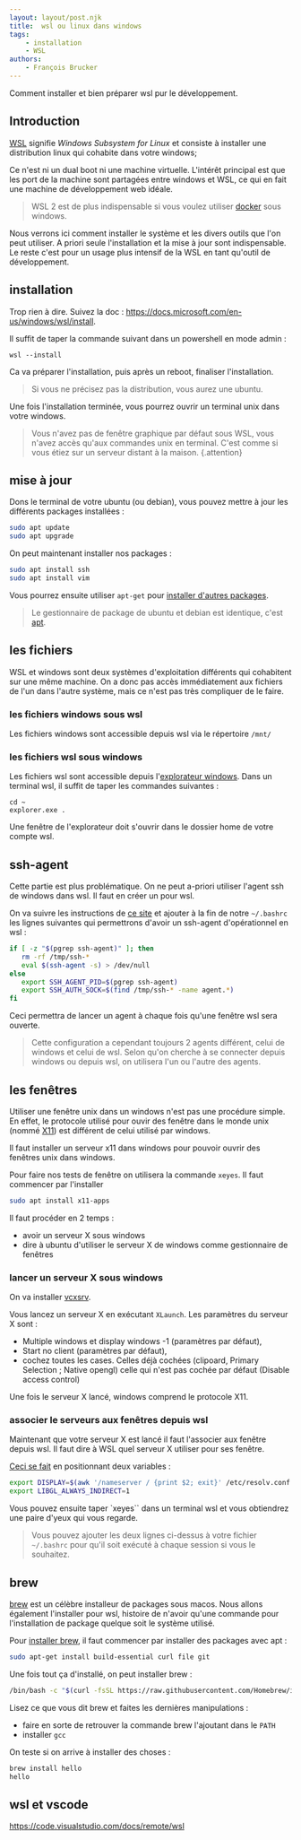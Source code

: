 ```yaml
---
layout: layout/post.njk 
title:  wsl ou linux dans windows
tags: 
    - installation
    - WSL
authors: 
    - François Brucker
---
```


Comment installer et bien préparer wsl pur le développement.

<!--more-->

## Introduction

[WSL](https://docs.microsoft.com/en-us/windows/wsl/) signifie *Windows Subsystem for Linux* et consiste à installer une distribution linux qui cohabite dans votre windows;

Ce n'est ni un dual boot ni une machine virtuelle. L'intérêt principal est que les port de la machine sont partagées entre windows et WSL, ce qui en fait une machine de développement web idéale.

> WSL 2 est de plus indispensable si vous voulez utiliser [docker](https://www.docker.com/) sous windows.

Nous verrons ici comment installer le système et les divers outils que l'on peut utiliser.
A priori seule l'installation et la mise à jour sont indispensable. Le reste c'est pour un usage plus intensif de la WSL en tant qu'outil de développement.

## installation

Trop rien à dire. Suivez la doc : <https://docs.microsoft.com/en-us/windows/wsl/install>.

Il suffit de taper la commande suivant dans un powershell en mode admin :

```shell
wsl --install
```

Ca va préparer l'installation, puis après un reboot, finaliser l'installation. 

> Si vous ne précisez pas la distribution, vous aurez une ubuntu.

Une fois l'installation terminée, vous pourrez ouvrir un terminal unix dans votre windows.

> Vous n'avez pas de fenêtre graphique par défaut sous WSL, vous n'avez accès qu'aux commandes unix en terminal. C'est comme si vous étiez sur un serveur distant à la maison.
{.attention}

## mise à jour

Dons le terminal de votre ubuntu (ou debian), vous pouvez mettre à jour les différents packages installées :

```sh
sudo apt update
sudo apt upgrade
```

On peut maintenant installer nos packages :

```sh
sudo apt install ssh
sudo apt install vim
```

Vous pourrez ensuite utiliser `apt-get` pour [installer d'autres packages](http://www.octetmalin.net/linux/tutoriels/apt-get.php).

> Le gestionnaire de package de ubuntu et debian est identique, c'est [apt](https://doc.ubuntu-fr.org/apt).


## les fichiers

WSL et windows sont deux systèmes d'exploitation différents qui cohabitent sur une même machine. On a donc pas accès immédiatement aux fichiers de l'un dans l'autre système, mais ce n'est pas très compliquer de le faire.

### les fichiers windows sous wsl

Les fichiers windows sont accessible depuis wsl via le répertoire `/mnt/`

### les fichiers wsl sous windows

Les fichiers wsl sont accessible depuis l'[explorateur windows](https://devblogs.microsoft.com/commandline/whats-new-for-wsl-in-windows-10-version-1903/). Dans un terminal wsl, il suffit de taper les commandes suivantes :

```shell
cd ~
explorer.exe .
```

Une fenêtre de l'explorateur doit s'ouvrir dans le dossier home de votre compte wsl.

## ssh-agent

Cette partie est plus problématique. On ne peut a-priori utiliser l'agent ssh de windows dans wsl. Il faut en créer un pour wsl.

On va suivre les instructions de [ce site](https://www.scivision.dev/ssh-agent-windows-linux/) et ajouter à la fin de notre `~/.bashrc` les lignes suivantes qui permettrons d'avoir un ssh-agent d'opérationnel en wsl :

```sh
if [ -z "$(pgrep ssh-agent)" ]; then
   rm -rf /tmp/ssh-*
   eval $(ssh-agent -s) > /dev/null
else
   export SSH_AGENT_PID=$(pgrep ssh-agent)
   export SSH_AUTH_SOCK=$(find /tmp/ssh-* -name agent.*)
fi
```

Ceci permettra de lancer un agent à chaque fois qu'une fenêtre wsl sera ouverte.

> Cette configuration a cependant toujours 2 agents différent, celui de windows et celui de wsl. Selon qu'on cherche à se connecter depuis windows ou depuis wsl, on utilisera l'un ou l'autre des agents.

## les fenêtres

Utiliser une fenêtre unix dans un windows n'est pas une procédure simple. En effet, le protocole utilisé pour ouvir des fenêtre dans le monde unix (nommé [X11](https://fr.wikipedia.org/wiki/X_Window_System)) est différent de celui utilisé par windows.

Il faut installer un serveur x11 dans windows pour pouvoir ouvrir des fenêtres unix dans windows.

Pour faire nos tests de fenêtre on utilisera la commande `xeyes`. Il faut commencer par l'installer

```sh
sudo apt install x11-apps
```

Il faut procéder en 2 temps :

* avoir un serveur X sous windows
* dire à ubuntu d'utiliser le serveur X de windows comme gestionnaire de fenêtres

### lancer un serveur X sous windows

On va installer [vcxsrv](https://sourceforge.net/projects/vcxsrv/).

Vous lancez un serveur X en exécutant `XLaunch`. Les paramètres du serveur X sont :

* Multiple windows et display windows -1 (paramètres par défaut),
* Start no client (paramètres par défaut),
* cochez toutes les cases. Celles déjà cochées (clipoard, Primary Selection ; Native opengl) celle qui n'est pas cochée par défaut (Disable access control)

Une fois le serveur X lancé, windows comprend le protocole X11.

### associer le serveurs aux fenêtres depuis wsl

Maintenant que votre serveur X est lancé il faut l'associer aux fenêtre depuis wsl. Il faut dire à WSL quel serveur X utiliser pour ses fenêtre. 

[Ceci se fait](https://stackoverflow.com/questions/61110603/how-to-set-up-working-x11-forwarding-on-wsl2/61110604#61110604) en positionnant deux variables :

```sh
export DISPLAY=$(awk '/nameserver / {print $2; exit}' /etc/resolv.conf 2>/dev/null):0
export LIBGL_ALWAYS_INDIRECT=1
```

Vous pouvez ensuite taper `xeyes`` dans un terminal wsl et vous obtiendrez une paire d'yeux qui vous regarde.

> Vous pouvez ajouter les deux lignes ci-dessus à votre fichier `~/.bashrc` pour qu'il soit exécuté à chaque session si vous le souhaitez.

## brew

[brew](https://brew.sh/index_fr) est un célèbre installeur de packages sous macos. Nous allons également l'installer pour wsl, histoire de n'avoir qu'une commande pour l'installation de package quelque soit le système utilisé.

Pour [installer brew](https://docs.brew.sh/Homebrew-on-Linux), il faut commencer par installer des packages avec apt :

```sh
sudo apt-get install build-essential curl file git
```

Une fois tout ça d'installé, on peut installer brew :

```sh
/bin/bash -c "$(curl -fsSL https://raw.githubusercontent.com/Homebrew/install/master/install.sh)"
```

Lisez ce que vous dit brew et faites les dernières manipulations :

* faire en sorte de retrouver la commande brew l'ajoutant dans le `PATH`
* installer `gcc`

On teste si on arrive à installer des choses :

```sh
brew install hello
hello
```

## wsl et vscode

<https://code.visualstudio.com/docs/remote/wsl>